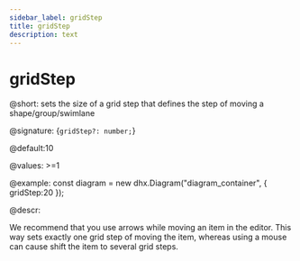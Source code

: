 ```yaml
---
sidebar_label: gridStep
title: gridStep
description: text
---
```


# gridStep

@short: sets the size of a grid step that defines the step of moving a shape/group/swimlane

@signature: {`gridStep?: number;`}

@default:10

@values: >=1

@example:
const diagram = new dhx.Diagram("diagram_container", { 
  	gridStep:20
});

@descr:

We recommend that you use arrows while moving an item in the editor. This way sets exactly one grid step of moving the item, whereas using a mouse can cause shift the item to several grid steps.
